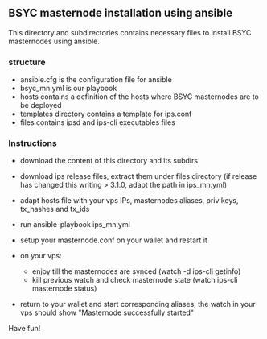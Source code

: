 ## BSYC masternode installation using ansible

This directory and subdirectories contains necessary files to install BSYC masternodes using ansible.


### structure

* ansible.cfg is the configuration file for ansible
* bsyc_mn.yml is our playbook
* hosts contains a definition of the hosts where BSYC masternodes are to be deployed
* templates directory contains a template for ips.conf
* files contains ipsd and ips-cli executables files

### Instructions

* download the content of this directory and its subdirs
* download ips release files, extract them under files directory (if release has changed this writing > 3.1.0, adapt the path in ips_mn.yml)
* adapt hosts file with your vps IPs, masternodes aliases, priv keys, tx_hashes and tx_ids
* run ansible-playbook ips_mn.yml
* setup your masternode.conf on your wallet and restart it

* on your vps:
  * enjoy till the masternodes are synced (watch -d ips-cli getinfo)
  * kill previous watch and check masternode state (watch ips-cli masternode status)
  
* return to your wallet and start corresponding aliases; the watch in your vps should show "Masternode successfully started"

Have fun!
